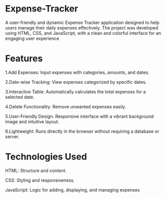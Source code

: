 # Expense-Tracker
A user-friendly and dynamic Expense Tracker application designed to help users manage their daily expenses effectively. The project was developed using HTML, CSS, and JavaScript, with a clean and colorful interface for an engaging user experience

# Features
1.Add Expenses: Input expenses with categories, amounts, and dates.

2.Date-wise Tracking: View expenses categorized by specific dates.

3.Interactive Table: Automatically calculates the total expenses for a selected date.

4.Delete Functionality: Remove unwanted expenses easily.

5.User-Friendly Design: Responsive interface with a vibrant background image and intuitive layout.

6.Lightweight: Runs directly in the browser without requiring a database or server.

# Technologies Used
HTML: Structure and content.

CSS: Styling and responsiveness. 

JavaScript: Logic for adding, displaying, and managing expenses
